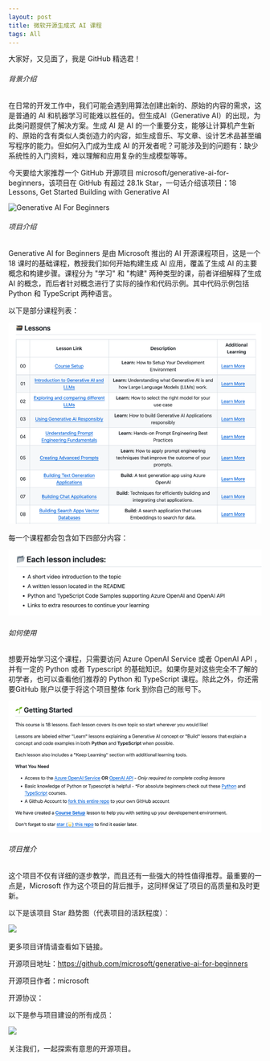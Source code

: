 ```yaml
---
layout: post
title: 微软开源生成式 AI 课程
tags: All
---
```


大家好，又见面了，我是 GitHub 精选君！

###### 背景介绍

在日常的开发工作中，我们可能会遇到用算法创建出新的、原始的内容的需求，这是普通的 AI 和机器学习可能难以胜任的。但生成AI（Generative AI）的出现，为此类问题提供了解决方案。生成 AI 是 AI 的一个重要分支，能够让计算机产生新的、原始的含有类似人类创造力的内容，如生成音乐、写文章、设计艺术品甚至编写程序的能力。但如何入门成为生成 AI 的开发者呢？可能涉及到的问题有：缺少系统性的入门资料，难以理解和应用复杂的生成模型等等。

今天要给大家推荐一个 GitHub 开源项目 microsoft/generative-ai-for-beginners，该项目在 GitHub 有超过 28.1k Star，一句话介绍该项目：18 Lessons, Get Started Building with Generative AI 


![Generative AI For Beginners](https://raw.githubusercontent.com/microsoft/generative-ai-for-beginners/master/./images/repo-thubmnail2.png?WT.mc_id=academic-105485-koreyst)

###### 项目介绍

Generative AI for Beginners  是由 Microsoft 推出的 AI 开源课程项目，这是一个 18 课时的基础课程，教授我们如何开始构建生成 AI 应用，覆盖了生成 AI 的主要概念和构建步骤。课程分为 "学习" 和 "构建" 两种类型的课，前者详细解释了生成 AI 的概念，而后者针对概念进行了实际的操作和代码示例。其中代码示例包括 Python 和 TypeScript 两种语言。

以下是部分课程列表：

![](https://raw.githubusercontent.com/ZhuPeng/pic/master/images/compress_image-20240410221159092.png)

每一个课程都会包含如下四部分内容：

![](https://raw.githubusercontent.com/ZhuPeng/pic/master/images/compress_image-20240410221216062.png)

###### 如何使用

想要开始学习这个课程，只需要访问 Azure OpenAI Service 或者 OpenAI API ，并有一定的 Python 或者 Typescript 的基础知识。如果你是对这些完全不了解的初学者，也可以查看他们推荐的 Python 和 TypeScript 课程。除此之外，你还需要GitHub 账户以便于将这个项目整体 fork 到你自己的账号下。

![](https://raw.githubusercontent.com/ZhuPeng/pic/master/images/compress_image-20240410221311977.png)

###### 项目推介

这个项目不仅有详细的逐步教学，而且还有一些强大的特性值得推荐。最重要的一点是，Microsoft 作为这个项目的背后推手，这同样保证了项目的高质量和及时更新。


以下是该项目 Star 趋势图（代表项目的活跃程度）：

![](https://api.star-history.com/svg?repos=microsoft/generative-ai-for-beginners&type=Timeline)

更多项目详情请查看如下链接。

开源项目地址：https://github.com/microsoft/generative-ai-for-beginners 

开源项目作者：microsoft

开源协议：

以下是参与项目建设的所有成员：

![](https://contrib.rocks/image?repo=microsoft/generative-ai-for-beginners)

关注我们，一起探索有意思的开源项目。

